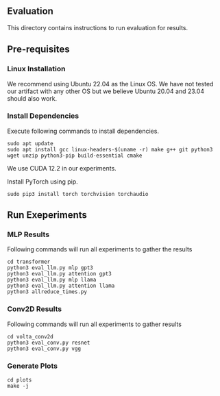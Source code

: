 Evaluation
----------------

This directory contains instructions to run evaluation for results.

## Pre-requisites

### Linux Installation
We recommend using Ubuntu 22.04 as the Linux OS. We have not tested our artifact with
any other OS but we believe Ubuntu 20.04 and 23.04 should
also work.

### Install Dependencies
Execute following commands to install dependencies.

```
sudo apt update
sudo apt install gcc linux-headers-$(uname -r) make g++ git python3 wget unzip python3-pip build-essential cmake
```

We use CUDA 12.2 in our experiments.

Install PyTorch using pip.
```
sudo pip3 install torch torchvision torchaudio
```

## Run Exeperiments

### MLP Results

Following commands will run all experiments to gather the
results

```
cd transformer
python3 eval_llm.py mlp gpt3
python3 eval_llm.py attention gpt3
python3 eval_llm.py mlp llama
python3 eval_llm.py attention llama
python3 allreduce_times.py
```

### Conv2D Results
Following commands will run all experiments to gather results

```
cd volta_conv2d
python3 eval_conv.py resnet
python3 eval_conv.py vgg
```

### Generate Plots
```
cd plots
make -j
```